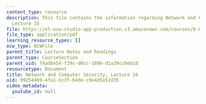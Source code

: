 ```yaml
---
content_type: resource
description: This file contains the information regarding Network and Computer Security,
  Lecture 16
file: https://ol-ocw-studio-app-production.s3.amazonaws.com/courses/6-857-network-and-computer-security-spring-2014/992544694fa1bc3fb4dec9e4d5a51d35_MIT6_857S14_Lec16.pdf
file_type: application/pdf
learning_resource_types: []
ocw_type: OCWFile
parent_title: Lecture Notes and Readings
parent_type: CourseSection
parent_uid: f4adbe54-f29c-d0cc-1896-d1a39cc0eb1d
resourcetype: Document
title: Network and Computer Security, Lecture 16
uid: 99254469-4fa1-bc3f-b4de-c9e4d5a51d35
video_metadata:
  youtube_id: null
---
```

